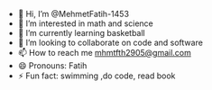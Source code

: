 - 👋 Hi, I’m @MehmetFatih-1453
- 👀 I’m interested in math and science
- 🌱 I’m currently learning basketball
- 💞️ I’m looking to collaborate on code and software
- 📫 How to reach me mhmtfth2905@gmail.com
- 😄 Pronouns: Fatih 
- ⚡ Fun fact: swimming ,do code, read book

<!---
MehmetFatih-1453/MehmetFatih-1453 is a ✨ special ✨ repository because its `README.md` (this file) appears on your GitHub profile.
You can click the Preview link to take a look at your changes.
--->
